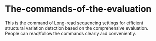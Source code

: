 # The-commands-of-the-evaluation
This is the command of Long-read sequencing settings for efficient structural variation detection based on the comprehensive evaluation. People can read/follow the commands clearly and conveniently. 
